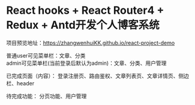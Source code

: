 ﻿# React hooks + React Router4 + Redux + Antd开发个人博客系统

项目预览地址：https://zhangwenhuiKK.github.io/react-project-demo

普通user可见菜单栏：文章、分类\
admin可见菜单栏(当前登录后默认为admin)：文章、分类、用户管理

已完成页面（内容）：
登录注册页、路由鉴权、文章列表页、文章详情页、侧边栏、header

待完成功能：
分页功能、用户管理

